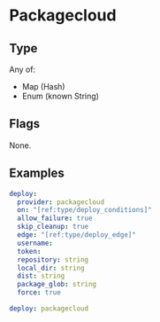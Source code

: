 # Packagecloud



## Type

Any of:

* Map (Hash)
* Enum (known String)

## Flags

None.


## Examples

```yaml
deploy:
  provider: packagecloud
  on: "[ref:type/deploy_conditions]"
  allow_failure: true
  skip_cleanup: true
  edge: "[ref:type/deploy_edge]"
  username: 
  token: 
  repository: string
  local_dir: string
  dist: string
  package_glob: string
  force: true
```

```yaml
deploy: packagecloud

```

